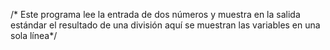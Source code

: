 /* Este programa lee la entrada de dos números y muestra en la salida
estándar el resultado de una división
aquí se muestran las variables en una sola línea*/
